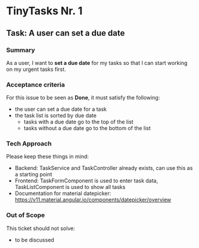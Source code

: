 # TinyTasks Nr. 1

## Task: A user can set a due date

### Summary

As a user, I want to **set a due date** for my tasks so that I can start working on my urgent tasks first.

### Acceptance criteria

For this issue to be seen as **Done**, it must satisfy the following:

- the user can set a due date for a task
- the task list is sorted by due date
  - tasks with a due date go to the top of the list
  - tasks without a due date go to the bottom of the list

### Tech Approach

Please keep these things in mind:

- Backend: TaskService and TaskController already exists, can use this as a starting point
- Frontend: TaskFormComponent is used to enter task data, TaskListComponent is used to show all tasks
- Documentation for material datepicker: https://v11.material.angular.io/components/datepicker/overview

### Out of Scope

This ticket should not solve:

- to be discussed
